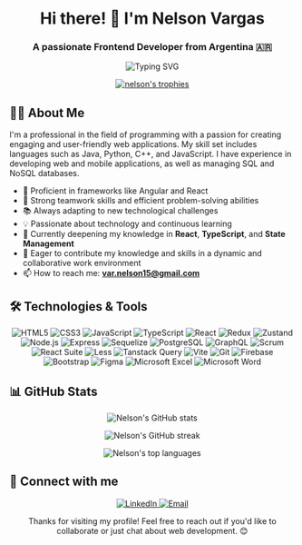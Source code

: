 <h1 align="center">Hi there! 👋 I'm Nelson Vargas</h1>
<h3 align="center">A passionate Frontend Developer from Argentina 🇦🇷</h3>

<p align="center">
  <img src="https://readme-typing-svg.herokuapp.com?font=Fira+Code&pause=1000&color=F7DF1E&center=true&vCenter=true&width=435&lines=Frontend+Developer;React+Enthusiast;Always+Learning" alt="Typing SVG" />
</p>

<p align="center">
  <a href="https://github.com/ryo-ma/github-profile-trophy">
    <img src="https://github-profile-trophy.vercel.app/?username=NelsonVargas15&theme=darkhub&no-frame=true&row=1&column=6" alt="nelson's trophies" />
  </a>
</p>

## 👨‍💻 About Me

I'm a professional in the field of programming with a passion for creating engaging and user-friendly web applications. My skill set includes languages such as Java, Python, C++, and JavaScript. I have experience in developing web and mobile applications, as well as managing SQL and NoSQL databases.

- 🚀 Proficient in frameworks like Angular and React
- 🤝 Strong teamwork skills and efficient problem-solving abilities
- 📚 Always adapting to new technological challenges
- 💡 Passionate about technology and continuous learning
- 🌱 Currently deepening my knowledge in **React**, **TypeScript**, and **State Management**
- 💼 Eager to contribute my knowledge and skills in a dynamic and collaborative work environment
- 📫 How to reach me: **var.nelson15@gmail.com**

## 🛠️ Technologies & Tools

<p align="center">
  <img src="https://img.shields.io/badge/-HTML5-E34F26?style=for-the-badge&logo=html5&logoColor=white" alt="HTML5" />
  <img src="https://img.shields.io/badge/-CSS3-1572B6?style=for-the-badge&logo=css3&logoColor=white" alt="CSS3" />
  <img src="https://img.shields.io/badge/-JavaScript-F7DF1E?style=for-the-badge&logo=javascript&logoColor=black" alt="JavaScript" />
  <img src="https://img.shields.io/badge/-TypeScript-3178C6?style=for-the-badge&logo=typescript&logoColor=white" alt="TypeScript" />
  <img src="https://img.shields.io/badge/-React-61DAFB?style=for-the-badge&logo=react&logoColor=black" alt="React" />
  <img src="https://img.shields.io/badge/-Redux-764ABC?style=for-the-badge&logo=redux&logoColor=white" alt="Redux" />
  <img src="https://img.shields.io/badge/-Zustand-FF4154?style=for-the-badge&logo=react&logoColor=white" alt="Zustand" />
  <img src="https://img.shields.io/badge/-Node.js-339933?style=for-the-badge&logo=node.js&logoColor=white" alt="Node.js" />
  <img src="https://img.shields.io/badge/-Express-000000?style=for-the-badge&logo=express&logoColor=white" alt="Express" />
  <img src="https://img.shields.io/badge/-Sequelize-52B0E7?style=for-the-badge&logo=sequelize&logoColor=white" alt="Sequelize" />
  <img src="https://img.shields.io/badge/-PostgreSQL-336791?style=for-the-badge&logo=postgresql&logoColor=white" alt="PostgreSQL" />
  <img src="https://img.shields.io/badge/-GraphQL-E10098?style=for-the-badge&logo=graphql&logoColor=white" alt="GraphQL" />
  <img src="https://img.shields.io/badge/-Scrum-6DB33F?style=for-the-badge&logo=scrumalliance&logoColor=white" alt="Scrum" />
  <img src="https://img.shields.io/badge/-React%20Suite-15A0DD?style=for-the-badge&logo=react&logoColor=white" alt="React Suite" />
  <img src="https://img.shields.io/badge/-Less-1D365D?style=for-the-badge&logo=less&logoColor=white" alt="Less" />
  <img src="https://img.shields.io/badge/-Tanstack%20Query-FF4154?style=for-the-badge&logo=reactquery&logoColor=white" alt="Tanstack Query" />
  <img src="https://img.shields.io/badge/-Vite-646CFF?style=for-the-badge&logo=vite&logoColor=white" alt="Vite" />
  <img src="https://img.shields.io/badge/-Git-F05032?style=for-the-badge&logo=git&logoColor=white" alt="Git" />
  <img src="https://img.shields.io/badge/-Firebase-FFCA28?style=for-the-badge&logo=firebase&logoColor=black" alt="Firebase" />
  <img src="https://img.shields.io/badge/-Bootstrap-7952B3?style=for-the-badge&logo=bootstrap&logoColor=white" alt="Bootstrap" />
  <img src="https://img.shields.io/badge/-Figma-F24E1E?style=for-the-badge&logo=figma&logoColor=white" alt="Figma" />
  <img src="https://img.shields.io/badge/-Microsoft%20Excel-217346?style=for-the-badge&logo=microsoftexcel&logoColor=white" alt="Microsoft Excel" />
  <img src="https://img.shields.io/badge/-Microsoft%20Word-2B579A?style=for-the-badge&logo=microsoftword&logoColor=white" alt="Microsoft Word" />
</p>

## 📊 GitHub Stats

<p align="center">
  <img src="https://github-readme-stats.vercel.app/api?username=NelsonVargas15&show_icons=true&theme=react" alt="Nelson's GitHub stats" />
</p>

<p align="center">
  <img src="https://github-readme-streak-stats.herokuapp.com/?user=NelsonVargas15&theme=react" alt="Nelson's GitHub streak" />
</p>

<p align="center">
  <img src="https://github-readme-stats.vercel.app/api/top-langs/?username=NelsonVargas15&layout=compact&theme=react" alt="Nelson's top languages" />
</p>

## 🤝 Connect with me

<p align="center">
  <a href="https://www.linkedin.com/in/nelson-vargas-470893254/" target="_blank" rel="noopener noreferrer">
    <img src="https://img.shields.io/badge/-LinkedIn-0077B5?style=for-the-badge&logo=linkedin&logoColor=white" alt="LinkedIn" />
  </a>
  <a href="mailto:var.nelson15@gmail.com">
    <img src="https://img.shields.io/badge/-Email-D14836?style=for-the-badge&logo=gmail&logoColor=white" alt="Email" />
  </a>
</p>

<p align="center">Thanks for visiting my profile! Feel free to reach out if you'd like to collaborate or just chat about web development. 😊</p>

